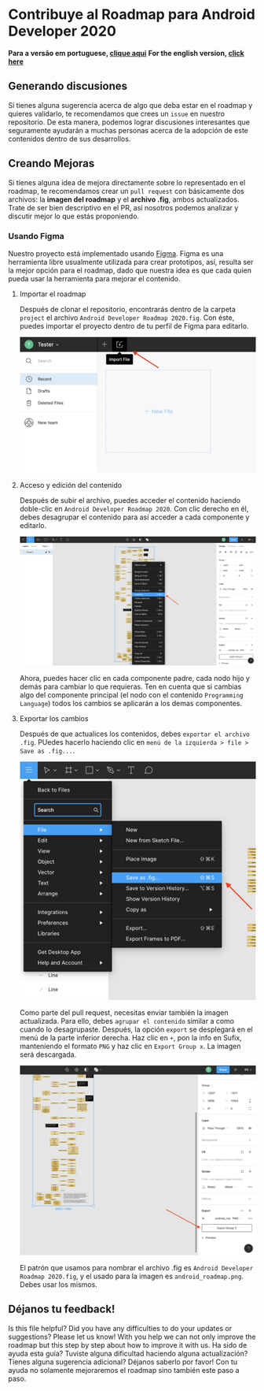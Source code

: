 # Contribuye al Roadmap para Android Developer 2020

**Para a versão em portuguese, [clique aqui](./contributing_pt_br.md)**
**For the english version, [click here](./contributing.md)**

## Generando discusiones

Si tienes alguna sugerencia acerca de algo que deba estar en el roadmap y quieres validarlo, te recomendamos que crees un `issue` en nuestro repositorio. De esta manera, podemos lograr discusiones interesantes que seguramente ayudarán a muchas personas acerca de la adopción de este contenidos dentro de sus desarrollos.

## Creando Mejoras

Si tienes alguna idea de mejora directamente sobre lo representado en el roadmap, te recomendamos crear un `pull request` con básicamente dos archivos: la **imagen del roadmap** y el **archivo .fig**, ambos actualizados. Trate de ser bien descriptivo en el PR, así nosotros podemos analizar y discutir mejor lo que estás proponiendo.

### Usando Figma

Nuestro proyecto está implementado usando [Figma](https://www.figma.com/). Figma es una herramienta libre usualmente utilizada para crear prototipos, así, resulta ser la mejor opción para el roadmap, dado que nuestra idea es que cada quien pueda usar la herramienta para mejorar el contenido.

1. Importar el roadmap

    Después de clonar el repositorio, encontrarás dentro de la carpeta `project` el archivo `Android Developer Roadmap 2020.fig`. Con éste, puedes importar el proyecto dentro de tu perfil de Figma para editarlo.

    ![Cómo importar un archivo .fig en Figma](./importing_project.png)

2. Acceso y edición del contenido

    Después de subir el archivo, puedes acceder el contenido haciendo doble-clic en `Android Developer Roadmap 2020`. Con clic derecho en él, debes desagrupar el contenido para así acceder a cada componente y editarlo.

    ![Desagrupar el contenido](./ungroup_content.png)

    Ahora, puedes hacer clic en cada componente padre, cada nodo hijo y demás para cambiar lo que requieras. Ten en cuenta que si cambias algo del componente principal (el nodo con el contenido `Programming Language`) todos los cambios se aplicarán a los demas componentes.

3. Exportar los cambios

    Después de que actualices los contenidos, debes `exportar el archivo .fig`. PUedes hacerlo haciendo clic en `menú de la izquierda > file > Save as .fig...`.

    ![Exportar el archivo .fig](./exporting_fig_file.png)

    Como parte del pull request, necesitas enviar también la imagen actualizada. Para ello, debes `agrupar el contenido` similar a como cuando lo desagrupaste. Después, la opción `export` se desplegará en el menú de la parte inferior derecha. Haz clic en `+`, pon la info en Sufix, manteniendo el formato `PNG` y haz clic en `Export Group x`. La imagen será descargada.

    ![Exportando la imagen](./exporting_image.png)

    El patrón que usamos para nombrar el archivo .fig es `Android Developer Roadmap 2020.fig`, y el usado para la imagen es `android_roadmap.png`. Debes usar los mismos.

## Déjanos tu feedback!

Is this file helpful? Did you have any difficulties to do your updates or suggestions? Please let us know! With you help we can not only improve the roadmap but this step by step about how to improve it with us.
Ha sido de ayuda esta guía? Tuviste alguna dificultad haciendo alguna actualización? Tienes alguna sugerencia adicional? Déjanos saberlo por favor! Con tu ayuda no solamente mejoraremos el roadmap sino también este paso a paso.